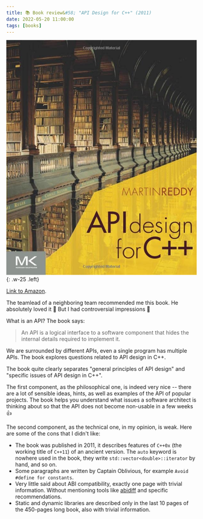 ```yaml
---
title: 📚 Book review&#58; "API Design for C++" (2011)
date: 2022-05-20 11:00:00
tags: [books]
---
```


![](/assets/img/posts/2022-05-20/cover.jpg){: .w-25 .left}

[Link to Amazon](https://www.amazon.com/API-Design-C-Martin-Reddy/dp/0123850037).

The teamlead of a neighboring team recommended me this book. He absolutely loved it 🤩 But I had controversial impressions 🤔

What is an API? The book says:
> An API is a logical interface to a software component that hides the internal details required to implement it.


We are surrounded by different APIs, even a single program has multiple APIs. The book explores questions related to API design in C++.

The book quite clearly separates "general principles of API design" and "specific issues of API design in C++".

The first component, as the philosophical one, is indeed very nice -- there are a lot of sensible ideas, hints, as well as examples of the API of popular projects.
The book helps you understand what issues a software architect is thinking about so that the API does not become non-usable in a few weeks 👍

The second component, as the technical one, in my opinion, is weak. Here are some of the cons that I didn't like:
- The book was published in 2011, it describes features of `C++0x` (the working title of `C++11`) of an ancient version.
The `auto` keyword is nowhere used in the book, they write `std::vector<double>::iterator` by hand, and so on.
- Some paragraphs are written by Captain Oblivious, for example `Avoid #define for constants`.
- Very little said about ABI compatibility, exactly one page with trivial information. Without mentioning tools like
[abidiff](https://www.sourceware.org/libabigail/manual/abidiff.html) and specific recommendations.
- Static and dynamic libraries are described only in the last 10 pages of the 450-pages long book, also with trivial information.
